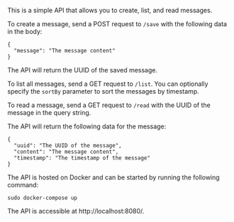 This is a simple API that allows you to create, list, and read messages.

To create a message, send a POST request to `/save` with the following data in the body:

```
{
  "message": "The message content"
}
```

The API will return the UUID of the saved message.

To list all messages, send a GET request to `/list`. You can optionally specify the `sortBy` parameter to sort the messages by timestamp.

To read a message, send a GET request to `/read` with the UUID of the message in the query string.

The API will return the following data for the message:

```
{
  "uuid": "The UUID of the message",
  "content": "The message content",
  "timestamp": "The timestamp of the message"
}
```

The API is hosted on Docker and can be started by running the following command:

```
sudo docker-compose up
```

The API is accessible at http://localhost:8080/.